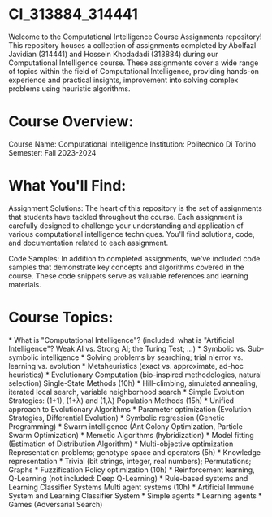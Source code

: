 # CI_313884_314441
Welcome to the Computational Intelligence Course Assignments repository! This repository houses a collection of assignments completed by Abolfazl Javidian (314441) and Hossein Khodadadi (313884) during our Computational Intelligence course. These assignments cover a wide range of topics within the field of Computational Intelligence, providing hands-on experience and practical insights, improvement into solving complex problems using heuristic algorithms.

<h1><b>Course Overview:</b></h1>

Course Name: Computational Intelligence
Institution: Politecnico Di Torino
Semester: Fall 2023-2024

<h1><b>What You'll Find:</b></h1>
Assignment Solutions: The heart of this repository is the set of assignments that students have tackled throughout the course. Each assignment is carefully designed to challenge your understanding and application of various computational intelligence techniques. You'll find solutions, code, and documentation related to each assignment.

Code Samples: In addition to completed assignments, we've included code samples that demonstrate key concepts and algorithms covered in the course. These code snippets serve as valuable references and learning materials.


<h1><b>Course Topics:</b></h1> 
* What is "Computational Intelligence"? (included: what is "Artificial Intelligence"? Weak AI vs. Strong AI; the Turing Test; ...) * Symbolic vs. Sub-symbolic intelligence * Solving problems by searching; trial n'error vs. learning vs. evolution * Metaheuristics (exact vs. approximate, ad-hoc heuristics) * Evolutionary Computation (bio-inspired methodologies, natural selection) Single-State Methods (10h) * Hill-climbing, simulated annealing, iterated local search, variable neighborhood search * Simple Evolution Strategies: (1+1), (1+λ) and (1,λ) Population Methods (15h) * Unified approach to Evolutionary Algorithms * Parameter optimization (Evolution Strategies, Differential Evolution) * Symbolic regression (Genetic Programming) * Swarm intelligence (Ant Colony Optimization, Particle Swarm Optimization) * Memetic Algorithms (hybridization) * Model fitting (Estimation of Distribution Algorithm) * Multi-objective optimization Representation problems; genotype space and operators (5h) * Knowledge representation * Trivial (bit strings, integer, real numbers); Permutations; Graphs * Fuzzification Policy optimization (10h) * Reinforcement learning, Q-Learning (not included: Deep Q-Learning) * Rule-based systems and Learning Classifier Systems Multi agent systems (10h) * Artificial Immune System and Learning Classifier System * Simple agents * Learning agents * Games (Adversarial Search)

